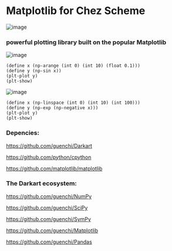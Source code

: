 # Matplotlib for Chez Scheme

![image](img/matplotlib.png)

### powerful plotting library built on the popular Matplotlib

![image](img/Figure_1.png)

```
(define x (np-arange (int 0) (int 10) (float 0.1)))
(define y (np-sin x))
(plt-plot y)
(plt-show)
```

![image](img/Figure_2.png)

```
(define x (np-linspace (int 0) (int 10) (int 100)))
(define y (np-exp (np-negative x)))
(plt-plot y)
(plt-show)
```

### Depencies:

https://github.com/guenchi/Darkart

https://github.com/python/cpython

https://github.com/matplotlib/matplotlib

### The Darkart ecosystem:

https://github.com/guenchi/NumPy

https://github.com/guenchi/SciPy

https://github.com/guenchi/SymPy

https://github.com/guenchi/Matplotlib

https://github.com/guenchi/Pandas
